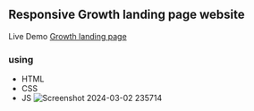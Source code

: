## Responsive Growth landing page website
Live Demo [Growth landing page](https://ubeyidah.github.io/Growth-landing-page/)
### using
- HTML
- CSS
- JS
![Screenshot 2024-03-02 235714](https://github.com/ubeyidah/Growth-landing-page/assets/159727076/17a13749-8a7f-4768-b0de-e79a8a89e5de)
